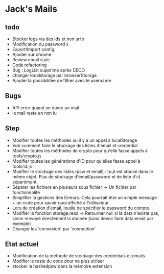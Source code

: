 # Jack's Mails


## todo
- Stocker logs via des ids et non url x
- Modification du password x
- Export/Import config
- Ajouter sur chrome
- Review email style
- Code refactoring
- Bug : LogList supprimé après DECO
- changer localstorage par browserStorage.
- Ajouter la possibilitée de filtrer avec le username

## Bugs 
- API error quand on ouvre un mail
- le mail reste en non lu

## Step 
- Modifier toutes les méthodes ou il y a un appel à localStorage
- Voir comment faire le stockage des listes d'email et credential
- Modifier toutes les méthodes de crypto pour qu'elle fasse appels à tools/crypto.js
- Modifier toutes les générations d'ID pour qu'elles fasse appel à tools/id.js
- Modifier le stockage des listes (psw et email) : tout est stocké dans le même objet. Plus de stockage d'email/password et de liste d'id séparément.
- Séparer les fichiers en plusieurs sous fichier => Un fichier par fonctionnalité
- Simplifier la gestions des Erreurs. Cela pourrait être un simple message + un code pour savoir quoi affiché à l'utilisateur
- Lors de création d'email, inutile de spécifier le password du compte.
- Modifier la fonction storage.read => Retourner null si la data n'existe pas, sinon renvoyé directement la donnée (sans devoir faire data.email par exemple)
- Changer les 'connexion' par 'connection'


## Etat actuel
- Modification de la méthode de stockage des credentials et emails
- Modifier le reste du code pour ne plus utiliser 
- stocker le hashedpsw dans la mémoire extension

